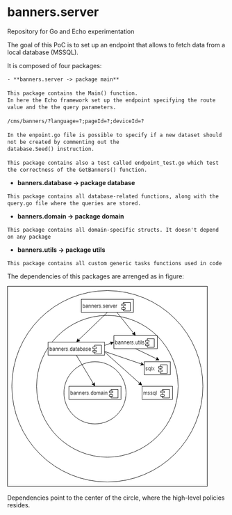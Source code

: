 # banners.server
Repository for Go and Echo experimentation

The goal of this PoC is to set up an endpoint that allows to fetch data from a local database (MSSQL).

It is composed of four packages:

    - **banners.server -> package main**

    This package contains the Main() function.
    In here the Echo framework set up the endpoint specifying the route value and the the query parameters.
    
    /cms/banners/?language=?;pageId=?;deviceId=?
    
    In the enpoint.go file is possible to specify if a new dataset should not be created by commenting out the 
    database.Seed() instruction.
    
    This package contains also a test called endpoint_test.go which test the correctness of the GetBanners() function.
  
   - **banners.database -> package database**
  
    This package contains all database-related functions, along with the query.go file where the queries are stored.
  
   - **banners.domain -> package domain**
  
    This package contains all domain-specific structs. It doesn't depend on any package
  
   - **banners.utils -> package utils**
  
    This package contains all custom generic tasks functions used in code

The dependencies of this packages are arrenged as in figure:

![Screenshot](bannersUml.png)

Dependencies point to the center of the circle, where the high-level policies resides.
